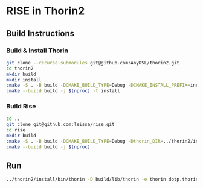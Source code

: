 # RISE in Thorin2

## Build Instructions

### Build & Install Thorin

```sh
git clone --recurse-submodules git@github.com:AnyDSL/thorin2.git
cd thorin2
mkdir build
mkdir install
cmake -S . -B build -DCMAKE_BUILD_TYPE=Debug -DCMAKE_INSTALL_PREFIX=install
cmake --build build -j $(nproc) -t install
```

### Build Rise

```sh
cd ..
git clone git@github.com:leissa/rise.git
cd rise
mkdir build
cmake -S . -B build -DCMAKE_BUILD_TYPE=Debug -Dthorin_DIR=../thorin2/install/lib/cmake/thorin
cmake --build build -j $(nproc)
```

## Run

```sh
../thorin2/install/bin/thorin -D build/lib/thorin -e thorin dotp.thorin --output-thorin -
```
